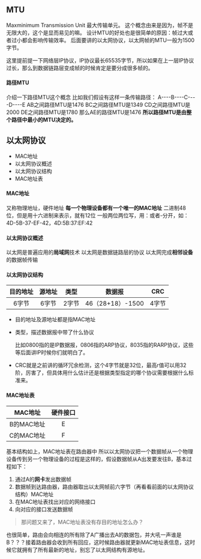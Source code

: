## MTU
Maxminimum Transmission Unit
最大传输单元。
这个概念由来是因为，帧不是无限大的，这个是显而易见的嘛。
设计MTU的好处也是很简单的原因：帧过大或者过小都会影响传输效率。
后面要讲的以太网协议，以太网帧的MTU一般为1500字节。

这里提前提一下网络层IP协议，IP协议最长65535字节，所以如果在上一层IP协议过长，那么到数据链路层变成帧的时候肯定是要分成很多帧的。

#### 路径MTU
介绍一下路径MTU这个概念
比如我们假设有这样一条传输路径：
A----B----C----D----E
AB之间路径MTU是1476
BC之间路径MTU是1349
CD之间路径MTU是2000
DE之间路径MTU是1780
那么AE的路径MTU是1476
**所以路径MTU是由整个路径中最小的MTU决定的。**

## 以太网协议
- MAC地址
- 以太网协议概述
- 以太网协议结构
- MAC地址表

#### MAC地址
又称物理地址，硬件地址
**每一个物理设备都有一个唯一的MAC地址**
二进制48位，但是用十六进制来表示，就有12位
一般两位两位写，用：或者-分开，如：4D-5B-37-EF-42，4D:5B:37:EF:42

#### 以太网协议概述
以太网是普遍应用的**局域网**技术
以太网是数据链路层的协议
以太网完成**相邻设备**的数据帧传输

#### 以太网协议结构
目的地址|源地址|类型|数据报|CRC
:-:|:-:|:-:|:-:|:-:
6字节|6字节|2字节|46（28+18）-1500|4字节

- 目的地址及源地址都是指MAC地址
- 类型，描述数据报中带了什么协议
	
	比如0800指的是IP数据报，0806指的ARP协议，8035指的RARP协议，这些等后面讲IP时候你们就明白了。
- CRC就是之前讲的循环冗余检测，这个4字节就是32位，最高r值可以用32阶，厉害了，但具体用什么估计还是根据类型指定的哪个协议需要根据什么标准来。

#### MAC地址表
MAC地址|硬件接口
:-:|:-:
B的MAC地址|E
C的MAC地址|F

基本结构如上，MAC地址表在路由器中
所以以太网协议把一个数据帧从一个物理设备传到另一个物理设备的过程是这样的，假设数据帧从A出发要发往B，基本过程如下：
1. 通过A的**网卡**发出数据帧
2. 数据帧到达路由器，路由器取出以太网帧前六字节（再看看前面的以太网协议结构）MAC地址
3. 在MAC地址表找出对应的网络接口
4. 向对应的接口发送数据帧


>那问题又来了，MAC地址表没有存目的地址怎么办？

也很简单，路由会向相连的所有除了A广播出去A的数据包，并大吼一声谁是B？？？接着路由器会收到所有回应，这时候路由器就更新MAC地址表信息，这时候它就拥有了所有最新的地址，别忘了以太网结构有源地址。






















